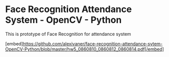 

# Face Recognition Attendance System - OpenCV - Python
 This is prototype of Face Recognition for attendance system

[embed]https://github.com/alexivaner/face-recognition-attendance-sytem-OpenCV-Python/blob/master/hw5_0860810_0860812_0860814.pdf[/embed]
